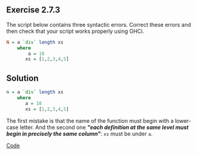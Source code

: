 ## Exercise 2.7.3

The script below contains three syntactic errors. Correct these errors and then
check that your script works properly using GHCi.

```haskell
N = a `div` length xs
    where
        a = 10
       xs = [1,2,3,4,5]
```

## Solution

```haskell
n = a `div` length xs
    where
       a = 10
       xs = [1,2,3,4,5]
```

The first mistake is that the name of the function must begin with a lower-case letter. And the second one ***"each definition at the same level must begin in precisely the same column"***: `xs` must be under `a`.

[Code](../../src/ch-02/2-7-3.hs)
